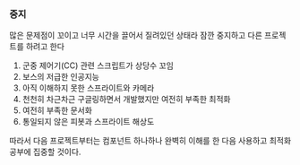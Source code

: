 ### 중지

많은 문제점이 꼬이고 너무 시간을 끌어서 질려있던 상태라 잠깐 중지하고 다른 프로젝트를 하려고 한다

1. 군중 제어기(CC) 관련 스크립트가 상당수 꼬임
2. 보스의 저급한 인공지능
3. 아직 이해하지 못한 스프라이트와 카메라
4. 천천히 차근차근 구글링하면서 개발했지만 여전히 부족한 최적화
5. 여전히 부족한 문서화
6. 통일되지 않은 피봇과 스프라이트 해상도

따라서 다음 프로젝트부터는 컴포넌트 하나하나 완벽히 이해를 한 다음 사용하고
최적화 공부에 집중할 것이다.
